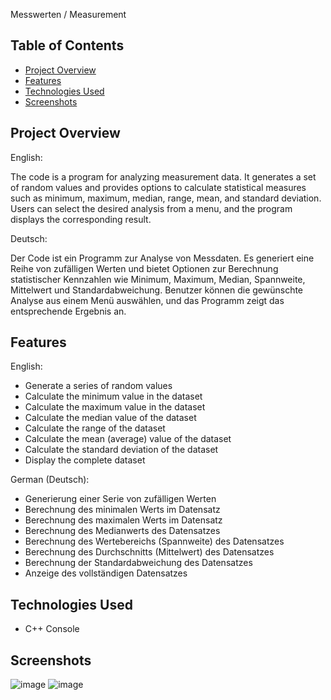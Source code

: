 Messwerten / Measurement 


## Table of Contents

- [Project Overview](#project-overview)
- [Features](#features)
- [Technologies Used](#technologies-used)
- [Screenshots](#screenshots)

## Project Overview

English:

The code is a program for analyzing measurement data. It generates a set of random values and provides options to calculate statistical measures such as minimum, maximum, median, range, mean, and standard deviation. Users can select the desired analysis from a menu, and the program displays the corresponding result.

Deutsch:

Der Code ist ein Programm zur Analyse von Messdaten. Es generiert eine Reihe von zufälligen Werten und bietet Optionen zur Berechnung statistischer Kennzahlen wie Minimum, Maximum, Median, Spannweite, Mittelwert und Standardabweichung. Benutzer können die gewünschte Analyse aus einem Menü auswählen, und das Programm zeigt das entsprechende Ergebnis an.

## Features

English:

- Generate a series of random values
- Calculate the minimum value in the dataset
- Calculate the maximum value in the dataset
- Calculate the median value of the dataset
- Calculate the range of the dataset
- Calculate the mean (average) value of the dataset
- Calculate the standard deviation of the dataset
- Display the complete dataset

German (Deutsch):

- Generierung einer Serie von zufälligen Werten
- Berechnung des minimalen Werts im Datensatz
- Berechnung des maximalen Werts im Datensatz
- Berechnung des Medianwerts des Datensatzes
- Berechnung des Wertebereichs (Spannweite) des Datensatzes
- Berechnung des Durchschnitts (Mittelwert) des Datensatzes
- Berechnung der Standardabweichung des Datensatzes
- Anzeige des vollständigen Datensatzes

## Technologies Used

- C++ Console

## Screenshots

![image](https://github.com/KOTTG4/Measurement/assets/116221777/4f7c771b-67ed-4e1e-9d82-73bd5d8a94a3)
![image](https://github.com/KOTTG4/Measurement/assets/116221777/2dc4f452-ff19-49de-bd61-1aef76879e69)





